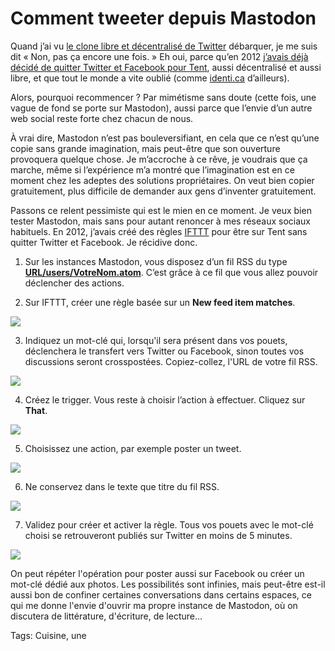 # Comment tweeter depuis Mastodon

Quand j’ai vu [le clone libre et décentralisé de Twitter](https://github.com/tootsuite/mastodon/blob/master/docs/Using-Mastodon/List-of-Mastodon-instances.md) débarquer, je me suis dit « Non, pas ça encore une fois. » Eh oui, parce qu’en 2012 [j’avais déjà décidé de quitter Twitter et Facebook pour Tent](http://tcrouzet.com/2012/10/06/quitter-twitter-et-facebook-pour-survivre/), aussi décentralisé et aussi libre, et que tout le monde a vite oublié (comme [identi.ca](https://identi.ca/) d’ailleurs).

Alors, pourquoi recommencer ? Par mimétisme sans doute (cette fois, une vague de fond se porte sur Mastodon), aussi parce que l’envie d’un autre web social reste forte chez chacun de nous.

À vrai dire, Mastodon n’est pas bouleversifiant, en cela que ce n’est qu’une copie sans grande imagination, mais peut-être que son ouverture provoquera quelque chose. Je m’accroche à ce rêve, je voudrais que ça marche, même si l’expérience m’a montré que l’imagination est en ce moment chez les adeptes des solutions propriétaires. On veut bien copier gratuitement, plus difficile de demander aux gens d’inventer gratuitement.

Passons ce relent pessimiste qui est le mien en ce moment. Je veux bien tester Mastodon, mais sans pour autant renoncer à mes réseaux sociaux habituels. En 2012, j’avais créé des règles [IFTTT](https://ifttt.com/) pour être sur Tent sans quitter Twitter et Facebook. Je récidive donc.

1. Sur les instances Mastodon, vous disposez d’un fil RSS du type [**URL/users/VotreNom.atom**](https://mamot.fr/users/tcrouzet.atom). C’est grâce à ce fil que vous allez pouvoir déclencher des actions.

2. Sur IFTTT, créer une règle basée sur un **New feed item matches**.

![](http://tcrouzet.comhttps://tcrouzet.com/images_tc/2017/04/mastodon1.png)

3. Indiquez un mot-clé qui, lorsqu'il sera présent dans vos pouets, déclenchera le transfert vers Twitter ou Facebook, sinon toutes vos discussions seront crosspostées. Copiez-collez, l'URL de votre fil RSS.

![](http://tcrouzet.comhttps://tcrouzet.com/images_tc/2017/04/mastodon2.png)

4. Créez le trigger. Vous reste à choisir l’action à effectuer. Cliquez sur **That**.

![](http://tcrouzet.comhttps://tcrouzet.com/images_tc/2017/04/mastodon3.png)

5. Choisissez une action, par exemple poster un tweet.

![](http://tcrouzet.comhttps://tcrouzet.com/images_tc/2017/04/mastodon4.png)

6. Ne conservez dans le texte que titre du fil RSS.

![](http://tcrouzet.comhttps://tcrouzet.com/images_tc/2017/04/mastodon5.png)

7. Validez pour créer et activer la règle. Tous vos pouets avec le mot-clé choisi se retrouveront publiés sur Twitter en moins de 5 minutes.

![](http://tcrouzet.comhttps://tcrouzet.com/images_tc/2017/04/mastodon6.png)

On peut répéter l'opération pour poster aussi sur Facebook ou créer un mot-clé dédié aux photos. Les possibilités sont infinies, mais peut-être est-il aussi bon de confiner certaines conversations dans certains espaces, ce qui me donne l'envie d'ouvrir ma propre instance de Mastodon, où on discutera de littérature, d'écriture, de lecture…

Tags: Cuisine, une